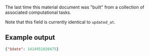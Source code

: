 The last time this material document was "built" from a collection of associated computational tasks.

Note that this field is currently identical to `updated_at`.

## Example output

```json
{"$date": 1414951020475}
```

